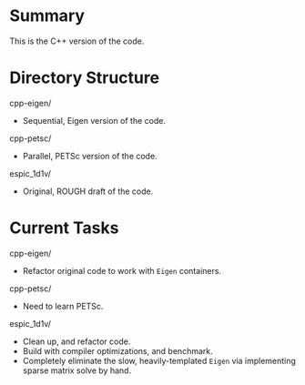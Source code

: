 # Summary
This is the C++ version of the code. 

# Directory Structure
cpp-eigen/
- Sequential, Eigen version of the code.

cpp-petsc/
- Parallel, PETSc version of the code.

espic_1d1v/
- Original, ROUGH draft of the code.

# Current Tasks
cpp-eigen/
- Refactor original code to work with `Eigen` containers.

cpp-petsc/
- Need to learn PETSc.

espic_1d1v/
- Clean up, and refactor code.
- Build with compiler optimizations, and benchmark.
- Completely eliminate the slow, heavily-templated `Eigen` via implementing sparse matrix solve by hand. 